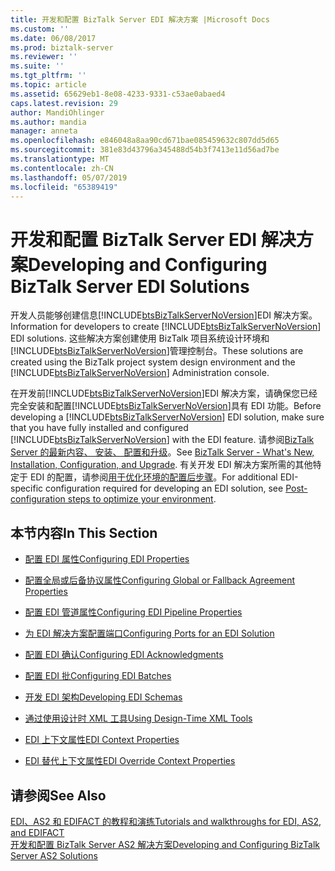 ```yaml
---
title: 开发和配置 BizTalk Server EDI 解决方案 |Microsoft Docs
ms.custom: ''
ms.date: 06/08/2017
ms.prod: biztalk-server
ms.reviewer: ''
ms.suite: ''
ms.tgt_pltfrm: ''
ms.topic: article
ms.assetid: 65629eb1-8e08-4233-9331-c53ae0abaed4
caps.latest.revision: 29
author: MandiOhlinger
ms.author: mandia
manager: anneta
ms.openlocfilehash: e846048a8aa90cd671bae085459632c807dd5d65
ms.sourcegitcommit: 381e83d43796a345488d54b3f7413e11d56ad7be
ms.translationtype: MT
ms.contentlocale: zh-CN
ms.lasthandoff: 05/07/2019
ms.locfileid: "65389419"
---
```

# <a name="developing-and-configuring-biztalk-server-edi-solutions"></a><span data-ttu-id="df5d5-102">开发和配置 BizTalk Server EDI 解决方案</span><span class="sxs-lookup"><span data-stu-id="df5d5-102">Developing and Configuring BizTalk Server EDI Solutions</span></span>
<span data-ttu-id="df5d5-103">开发人员能够创建信息[!INCLUDE[btsBizTalkServerNoVersion](../includes/btsbiztalkservernoversion-md.md)]EDI 解决方案。</span><span class="sxs-lookup"><span data-stu-id="df5d5-103">Information for developers to create [!INCLUDE[btsBizTalkServerNoVersion](../includes/btsbiztalkservernoversion-md.md)] EDI solutions.</span></span> <span data-ttu-id="df5d5-104">这些解决方案创建使用 BizTalk 项目系统设计环境和[!INCLUDE[btsBizTalkServerNoVersion](../includes/btsbiztalkservernoversion-md.md)]管理控制台。</span><span class="sxs-lookup"><span data-stu-id="df5d5-104">These solutions are created using the BizTalk project system design environment and the [!INCLUDE[btsBizTalkServerNoVersion](../includes/btsbiztalkservernoversion-md.md)] Administration console.</span></span>  
  
 <span data-ttu-id="df5d5-105">在开发前[!INCLUDE[btsBizTalkServerNoVersion](../includes/btsbiztalkservernoversion-md.md)]EDI 解决方案，请确保您已经完全安装和配置[!INCLUDE[btsBizTalkServerNoVersion](../includes/btsbiztalkservernoversion-md.md)]具有 EDI 功能。</span><span class="sxs-lookup"><span data-stu-id="df5d5-105">Before developing a [!INCLUDE[btsBizTalkServerNoVersion](../includes/btsbiztalkservernoversion-md.md)] EDI solution, make sure that you have fully installed and configured [!INCLUDE[btsBizTalkServerNoVersion](../includes/btsbiztalkservernoversion-md.md)] with the EDI feature.</span></span> <span data-ttu-id="df5d5-106">请参阅[BizTalk Server 的最新内容、 安装、 配置和升级](../install-and-config-guides/biztalk-server-what-s-new-installation-configuration-and-upgrade.md)。</span><span class="sxs-lookup"><span data-stu-id="df5d5-106">See [BizTalk Server - What's New, Installation, Configuration, and Upgrade](../install-and-config-guides/biztalk-server-what-s-new-installation-configuration-and-upgrade.md).</span></span> <span data-ttu-id="df5d5-107">有关开发 EDI 解决方案所需的其他特定于 EDI 的配置，请参阅[用于优化环境的配置后步骤](../install-and-config-guides/post-configuration-steps-to-optimize-your-environment.md)。</span><span class="sxs-lookup"><span data-stu-id="df5d5-107">For additional EDI-specific configuration required for developing an EDI solution, see [Post-configuration steps to optimize your environment](../install-and-config-guides/post-configuration-steps-to-optimize-your-environment.md).</span></span>  
  
## <a name="in-this-section"></a><span data-ttu-id="df5d5-108">本节内容</span><span class="sxs-lookup"><span data-stu-id="df5d5-108">In This Section</span></span>  
  
-   [<span data-ttu-id="df5d5-109">配置 EDI 属性</span><span class="sxs-lookup"><span data-stu-id="df5d5-109">Configuring EDI Properties</span></span>](../core/configuring-edi-properties.md)  
  
-   [<span data-ttu-id="df5d5-110">配置全局或后备协议属性</span><span class="sxs-lookup"><span data-stu-id="df5d5-110">Configuring Global or Fallback Agreement Properties</span></span>](../core/configuring-global-or-fallback-agreement-properties.md)  
  
-   [<span data-ttu-id="df5d5-111">配置 EDI 管道属性</span><span class="sxs-lookup"><span data-stu-id="df5d5-111">Configuring EDI Pipeline Properties</span></span>](../core/configuring-edi-pipeline-properties.md)  
  
-   [<span data-ttu-id="df5d5-112">为 EDI 解决方案配置端口</span><span class="sxs-lookup"><span data-stu-id="df5d5-112">Configuring Ports for an EDI Solution</span></span>](../core/configuring-ports-for-an-edi-solution.md)  
  
-   [<span data-ttu-id="df5d5-113">配置 EDI 确认</span><span class="sxs-lookup"><span data-stu-id="df5d5-113">Configuring EDI Acknowledgments</span></span>](../core/configuring-edi-acknowledgments.md)  
  
-   [<span data-ttu-id="df5d5-114">配置 EDI 批</span><span class="sxs-lookup"><span data-stu-id="df5d5-114">Configuring EDI Batches</span></span>](../core/configuring-edi-batches.md)  
  
-   [<span data-ttu-id="df5d5-115">开发 EDI 架构</span><span class="sxs-lookup"><span data-stu-id="df5d5-115">Developing EDI Schemas</span></span>](../core/developing-edi-schemas.md)  
  
-   [<span data-ttu-id="df5d5-116">通过使用设计时 XML 工具</span><span class="sxs-lookup"><span data-stu-id="df5d5-116">Using Design-Time XML Tools</span></span>](../core/using-design-time-xml-tools.md)  
  
-   [<span data-ttu-id="df5d5-117">EDI 上下文属性</span><span class="sxs-lookup"><span data-stu-id="df5d5-117">EDI Context Properties</span></span>](../core/edi-context-properties.md)  
  
-   [<span data-ttu-id="df5d5-118">EDI 替代上下文属性</span><span class="sxs-lookup"><span data-stu-id="df5d5-118">EDI Override Context Properties</span></span>](../core/edi-override-context-properties.md)  
  
## <a name="see-also"></a><span data-ttu-id="df5d5-119">请参阅</span><span class="sxs-lookup"><span data-stu-id="df5d5-119">See Also</span></span>  

[<span data-ttu-id="df5d5-120">EDI、AS2 和 EDIFACT 的教程和演练</span><span class="sxs-lookup"><span data-stu-id="df5d5-120">Tutorials and walkthroughs for EDI, AS2, and EDIFACT</span></span>](../core/tutorials-and-walkthroughs-for-edi-as2-and-edifact.md)  
[<span data-ttu-id="df5d5-121">开发和配置 BizTalk Server AS2 解决方案</span><span class="sxs-lookup"><span data-stu-id="df5d5-121">Developing and Configuring BizTalk Server AS2 Solutions</span></span>](../core/developing-and-configuring-biztalk-server-as2-solutions.md)